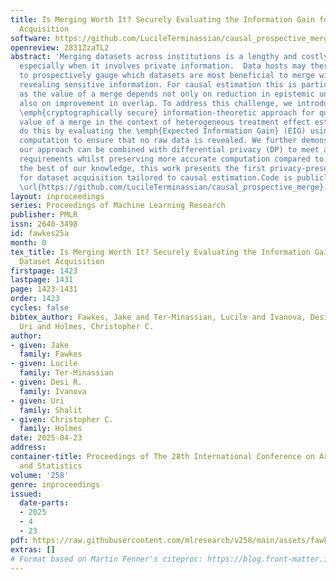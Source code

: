 ```yaml
---
title: Is Merging Worth It? Securely Evaluating the Information Gain for Causal Dataset
  Acquisition
software: https://github.com/LucileTerminassian/causal_prospective_merge
openreview: 2831ZzaTL2
abstract: 'Merging datasets across institutions is a lengthy and costly procedure,
  especially when it involves private information.  Data hosts may therefore want
  to prospectively gauge which datasets are most beneficial to merge with, without
  revealing sensitive information. For causal estimation this is particularly challenging
  as the value of a merge depends not only on reduction in epistemic uncertainty but
  also on improvement in overlap. To address this challenge, we introduce the first
  \emph{cryptographically secure} information-theoretic approach for quantifying the
  value of a merge in the context of heterogeneous treatment effect estimation. We
  do this by evaluating the \emph{Expected Information Gain} (EIG) using multi-party
  computation to ensure that no raw data is revealed. We further demonstrate that
  our approach can be combined with differential privacy (DP) to meet arbitrary privacy
  requirements whilst preserving more accurate computation compared to DP alone. To
  the best of our knowledge, this work presents the first privacy-preserving method
  for dataset acquisition tailored to causal estimation.Code is publicly available:
  \url{https://github.com/LucileTerminassian/causal_prospective_merge}.'
layout: inproceedings
series: Proceedings of Machine Learning Research
publisher: PMLR
issn: 2640-3498
id: fawkes25a
month: 0
tex_title: Is Merging Worth It? Securely Evaluating the Information Gain for Causal
  Dataset Acquisition
firstpage: 1423
lastpage: 1431
page: 1423-1431
order: 1423
cycles: false
bibtex_author: Fawkes, Jake and Ter-Minassian, Lucile and Ivanova, Desi R. and Shalit,
  Uri and Holmes, Christopher C.
author:
- given: Jake
  family: Fawkes
- given: Lucile
  family: Ter-Minassian
- given: Desi R.
  family: Ivanova
- given: Uri
  family: Shalit
- given: Christopher C.
  family: Holmes
date: 2025-04-23
address:
container-title: Proceedings of The 28th International Conference on Artificial Intelligence
  and Statistics
volume: '258'
genre: inproceedings
issued:
  date-parts:
  - 2025
  - 4
  - 23
pdf: https://raw.githubusercontent.com/mlresearch/v258/main/assets/fawkes25a/fawkes25a.pdf
extras: []
# Format based on Martin Fenner's citeproc: https://blog.front-matter.io/posts/citeproc-yaml-for-bibliographies/
---
```

